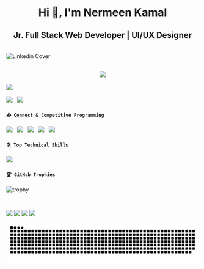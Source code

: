 <h1 align="center">Hi 👋, I'm Nermeen Kamal</h1>

<h2 align="center">Jr. Full Stack Web Developer | UI/UX Designer</h2>
<br>
<div align="left">
  <img src="https://github.com/user-attachments/assets/16877378-cf5f-41ab-865b-29e9099e0e22" alt="Linkedin Cover" />
</div>
<br>
  <p align="center">
    <a href="https://github.com/NermeenKamal?tab=repositories&q=&type=public&language=&sort="> <!-- Google Me -->
      <img src="https://readme-typing-svg.herokuapp.com/?lines=Follow%20to%20get%20New%20Updates;Check%20my%20Popular%20Repositories&font=Bold%20Code&center=true&color=30F050&pause=2000"></a>
  </p>

  <p>
    <a href="https://nermeenkamal.github.io/Portfolio/"> <!-- Google Me -->
      <img src="https://komarev.com/ghpvc/?username=NermeenKamal&style=flat&color=3010A0" style="height:26px; object-fit:contain;"/></a>
  </p>

  <p>
    <a href="https://drive.google.com/file/d/12KV-mbu1qfcZeWc6hq_6ge7IS17aly_8/view?usp=drivesdk">
      <img src="https://img.shields.io/badge/My CV-004520?style=flat-square&logo=googledrive&logoColor=white" style="height:32px; object-fit:contain;"/></a> &nbsp;
    <a href="https://nermeenkamal.github.io/Portfolio/">
      <img src="https://img.shields.io/badge/My Portfolio-00307A?style=flat-square&logo=linkfire&logoColor=white" style="height:32px; object-fit:contain;"/></a>
  </p>

  #### `📤 Connect & Competitive Programming`
  <p align="left">
    <a href="mailto:nermeenkamal92@gmail.com">
      <img src="https://upload.wikimedia.org/wikipedia/commons/thumb/7/7e/Gmail_icon_%282020%29.svg/2560px-Gmail_icon_%282020%29.svg.png" height="43"/></a> &nbsp;
    <a href="https://www.linkedin.com/in/nirmn-kamal/">
      <img src="https://raw.githubusercontent.com/rahuldkjain/github-profile-readme-generator/master/src/images/icons/Social/linked-in-alt.svg" height="48"/></a> &nbsp;
    <a href="https://www.behance.net/nermeen_kamal">
    <img src="https://th.bing.com/th/id/OIP.Ffb2JFAvRiaqmCpLLHOq0QHaHa?w=166&h=180&c=7&r=0&o=7&dpr=1.5&pid=1.7&rm=3" style="height:48px; object-fit:contain;"/></a> &nbsp;
    <a href="https://codeforces.com/profile/__Nermeen__">
      <img src="https://cdn.iconscout.com/icon/free/png-256/free-code-forces-logo-icon-svg-download-png-2944796.png" height="48"/></a> &nbsp;
    <a href="https://leetcode.com/u/Nermeen_Kamal/">
      <img src="https://img.icons8.com/external-tal-revivo-shadow-tal-revivo/50/000000/external-level-up-your-coding-skills-and-quickly-land-a-job-logo-shadow-tal-revivo.png" height="48"/></a>
  </p>

#### `🛠️ Top Technical Skills`

  <p align="left">
    <img src="https://go-skill-icons.vercel.app/api/icons?i=php,laravel,mysql,postman,insomnia,git,github,html,css,js,bootstrap,tailwind,railway,firebase,docker,cpp,python,jira,figma,canva"/>
  </p>

#### `🏆 GitHub Trophies`
  <p align="left">
  
  ![trophy](https://github-profile-trophy-ahmed.vercel.app/?username=NermeenKamal&theme=onestar&no-bg=true&no-frame=true&row=1&column=7)
  </div>
<br>
  <p align="left">
    <img src="https://github-readme-stats.vercel.app/api/top-langs?username=NermeenKamal&layout=compact&langs_count=6&theme=highcontrast" height="125"/>
    <img src="https://streak-stats.demolab.com/?user=NermeenKamal&theme=highcontrast" height="125"/>
    <a href="https://github.com/NermeenKamal/Therapist-AI-MobileApp"><img src="https://github-readme-stats.vercel.app/api/pin/?username=NermeenKamal&repo=Therapist-AI-MobileApp&theme=highcontrast" height="125"/></a>
    <a href="https://github.com/NermeenKamal/Fasa7a"><img src="https://github-readme-stats.vercel.app/api/pin/?username=NermeenKamal&repo=Fasa7a&theme=highcontrast" height="125"/></a>

  </p>

  <p align="left">
    <img src="https://raw.githubusercontent.com/platane/snk/output/github-contribution-grid-snake-dark.svg">
  </p>
